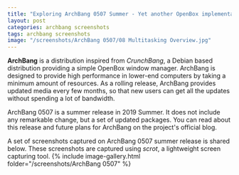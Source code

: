 ```yaml
---
title: "Exploring ArchBang 0507 Summer - Yet another OpenBox implementation"
layout: post
categories: archbang screenshots
tags: archbang screenshots
image: "/screenshots/ArchBang 0507/08 Multitasking Overview.jpg"
---
```


**ArchBang** is a distribution inspired from *CrunchBang*, a Debian based distribution providing a simple OpenBox window manager. ArchBang is designed to provide high performance in lower-end computers by taking a minimum amount of resources. As a rolling release, ArchBang provides updated media every few months, so that new users can get all the updates without spending a lot of bandwidth.

ArchBang 0507 is a summer release in 2019 Summer. It does not include any remarkable change, but a set of updated packages. You can read about this release and future plans for ArchBang on the project's official blog.

A set of screenshots captured on ArchBang 0507 summer release is shared below. These screenshots are captured using *scrot*, a lightweight screen capturing tool.
{% include image-gallery.html folder="/screenshots/ArchBang 0507" %}
